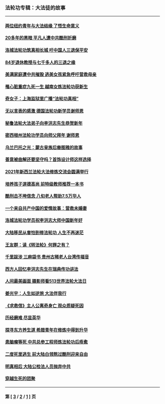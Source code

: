 ### 法轮功专辑：大法徒的故事
---
#### [两位纽约青年与大法结缘 了悟生命意义](../../pages/nf1147481/n14002785.md?08200430) 
#### [20多年的黑暗 平凡人遭中共酷刑折磨](../../pages/nf1147481/n13997976.md?08200430) 
#### [洛城法轮功筑真相长城 吁中国人三退保平安](../../pages/nf1147481/n13892471.md?08200430) 
#### [84岁退休教授与七千多人的三退之缘](../../pages/nf1147481/n13796650.md?08200430) 
#### [美满家庭遭中共摧毁 逃美女孩紧急呼吁营救母亲](../../pages/nf1147481/n13792859.md?08200430) 
#### [罹心脏重症九死一生 越南女炼法轮功获新生](../../pages/nf1147481/n13732766.md?08200430) 
#### [奇女子：上海监狱里广播“法轮功真相”](../../pages/nf1147481/n13726443.md?08200430) 
#### [无以言表的感激 德国法轮功新学员谢师恩](../../pages/nf1147481/n13543790.md?08200430) 
#### [秘鲁法轮大法弟子向李洪志先生恭贺新年](../../pages/nf1147481/n13540182.md?08200430) 
#### [密西根州法轮功学员向师父拜年 谢师恩](../../pages/nf1147481/n13538183.md?08200430) 
#### [乌兰巴托之光：蒙古皇族后裔图雅的故事](../../pages/nf1147481/n13155759.md?08200430) 
#### [善意被曲解还要坚守吗？首饰设计师这样选择](../../pages/nf1147481/n13077575.md?08200430) 
#### [2021年新西兰法轮大法修炼交流会圆满举行](../../pages/nf1147481/n13033149.md?08200430) 
#### [培养孩子道德高尚 前特级教师推荐一本书](../../pages/nf1147481/n12938640.md?08200430) 
#### [酷刑击不垮信念 八旬老人帮助7.5万华人](../../pages/nf1147481/n12880712.md?08200430) 
#### [一个来自共产中国的爱情故事：营救未婚妻](../../pages/nf1147481/n12778386.md?08200430) 
#### [洛城法轮功学员祝李洪志大师中国新年好](../../pages/nf1147481/n12724685.md?08200430) 
#### [大陆移民从害怕到修法轮功 人生不再迷茫](../../pages/nf1147481/n12414325.md?08200430) 
#### [王友群：读《转法轮》何罪之有？](../../pages/nf1147481/n12408647.md?08200430) 
#### [千里跋涉 三麻袋书 贵州古稀老人台湾传福音](../../pages/nf1147481/n12198750.md?08200430) 
#### [西方人回忆李洪志先生在瑞典传功讲法](../../pages/nf1147481/n12099607.md?08200430) 
#### [人间最美画面 摄影师看513世界法轮大法日](../../pages/nf1147481/n12094118.md?08200430) 
#### [姜光宇：人生如逆旅 大法伴我行](../../pages/nf1147481/n12088664.md?08200430) 
#### [《求救信》主人公离奇身亡 观众质疑死因](../../pages/nf1147481/n11845215.md?08200430) 
#### [历经磨难 尽显英华](../../pages/nf1147481/n11723297.md?08200430) 
#### [探寻东方养生道 希腊青年在修炼中得到升华](../../pages/nf1147481/n11494502.md?08200430) 
#### [患脑瘤等死 中共总参工程师炼法轮功后痊愈](../../pages/nf1147481/n11466682.md?08200430) 
#### [二度死里逃生 前大陆白领熬过酷刑迎来自由](../../pages/nf1147481/n11368594.md?08200430) 
#### [明真相后 大陆公检法人员抛弃中共](../../pages/nf1147481/n11358618.md?08200430) 
#### [穿越生死的团聚](../../pages/nf1147481/n11258922.md?08200430) 

---
#### 第 [ [3](./3.md?08200430) / [2](./2.md?08200430) / [1](./1.md?08200430) ] 页
